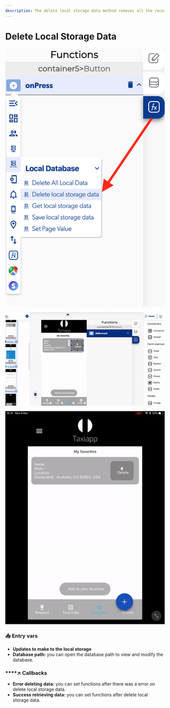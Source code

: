 ```yaml
---
description: The delete local storage data method removes all the records on the database.
---
```


# Delete Local Storage Data

![](../../../.gitbook/assets/captura-de-pantalla-2020-02-10-a-la-s-11.53.33.png)

![](../../../.gitbook/assets/ezgif.com-video-to-gif%20%285%29%20%281%29.gif)

![](../../../.gitbook/assets/ezgif.com-video-to-gif-1%20%282%29.gif)



### 📥 Entry vars <a id="entry-vars"></a>

* **Updates to make to the local storage**
* **Database path:** you can open the database path to view and modify the database.

### \*\*\*\*↗ **Callbacks**

* **Error deleting data:** you can set functions after there was a error on delete local storage data.
* **Success retrieving data:** you can set functions after delete local storage data.

